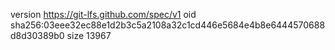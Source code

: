 version https://git-lfs.github.com/spec/v1
oid sha256:03eee32ec88e1d2b3c5a2108a32c1cd446e5684e4b8e6444570688d8d30389b0
size 13967
